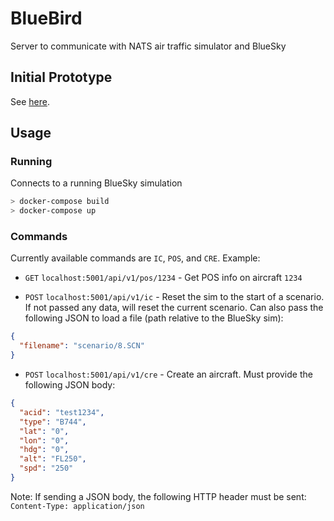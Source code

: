 
# BlueBird

Server to communicate with NATS air traffic simulator and BlueSky

## Initial Prototype

See [here](docs/InitialProto.md).

## Usage

### Running

Connects to a running BlueSky simulation

```bash
> docker-compose build
> docker-compose up
```

### Commands

Currently available commands are `IC`, `POS`, and `CRE`. Example:

- `GET` `localhost:5001/api/v1/pos/1234` - Get POS info on aircraft `1234`

- `POST` `localhost:5001/api/v1/ic` - Reset the sim to the start of a scenario. If not passed any data, will reset the current scenario. Can also pass the following JSON to load a file (path relative to the BlueSky sim):
```json
{
  "filename": "scenario/8.SCN"
}
```

- `POST` `localhost:5001/api/v1/cre` - Create an aircraft. Must provide the following JSON body:
```json
{
  "acid": "test1234",
  "type": "B744",
  "lat": "0",
  "lon": "0",
  "hdg": "0",
  "alt": "FL250",
  "spd": "250"
}
```

Note: If sending a JSON body, the following HTTP header must be sent: `Content-Type: application/json`
